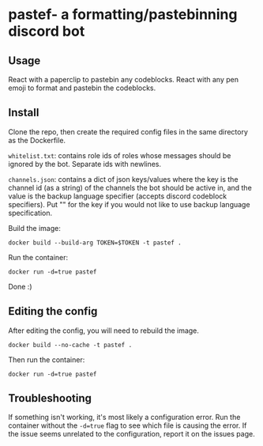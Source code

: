 # pastef- a formatting/pastebinning discord bot

## Usage
React with a paperclip to pastebin any codeblocks. React with any pen emoji to format and pastebin the codeblocks.

## Install

Clone the repo, then create the required config files in the same directory as the Dockerfile.

`whitelist.txt`: contains role ids of roles whose messages should be ignored by the bot. Separate ids with newlines.

`channels.json`: contains a dict of json keys/values where the key is the channel id (as a string) of the channels the bot should be active in, and the value is the backup language specifier (accepts discord codeblock specifiers). Put "" for the key if you would not like to use backup language specification.

Build the image:

```
docker build --build-arg TOKEN=$TOKEN -t pastef .
```


Run the container:

```
docker run -d=true pastef
```

Done :)

## Editing the config

After editing the config, you will need to rebuild the image.

```
docker build --no-cache -t pastef .
```

Then run the container:

```
docker run -d=true pastef
```

## Troubleshooting

If something isn't working, it's most likely a configuration error. Run the container without the `-d=true` flag to see which file is causing the error. If the issue seems unrelated to the configuration, report it on the issues page.
